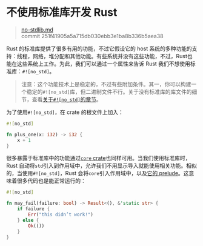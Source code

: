 # 不使用标准库开发 Rust

> [no-stdlib.md](https://github.com/rust-lang/rust/blob/stable/src/doc/book/using-rust-without-the-standard-library.md)
> <br>
> commit 251f41905a5a715db030ebb3e1ba8b336b5aea38

Rust 的标准库提供了很多有用的功能，不过它假设它的 host 系统的多种功能的支持：线程，网络，堆分配和其他功能。有些系统并没有这些功能，不过，Rust也能在这些系统上工作。为此，我们可以通过一个属性来告诉 Rust 我们不想使用标准库：`#![no_std]`。

> 注意：这个功能技术上是稳定的，不过有些附加条件。其一，你可以构建一个稳定的`#![no_std]`库，但二进制文件不行。关于没有标准库的库文件的细节，查看[关于`#![no_std]`的章节](https://github.com/rust-lang/rust/blob/master/src/doc/book/using-rust-without-the-standard-library.html)。

为了使用`#![no_std]`，在 crate 的根文件上加入：

```rust
#![no_std]

fn plus_one(x: i32) -> i32 {
    x + 1
}
```

很多暴露于标准库中的功能通过[`core` crate](https://github.com/rust-lang/rust/blob/stable/src/doc/core)也同样可用。当我们使用标准库时，Rust 自动将`std`引入到作用域中，允许我们不用显示导入就能使用相关功能。相似的，当使用`#![no_std]`，Rust 会将`core`引入作用域中，以及[它的 prelude](https://github.com/rust-lang/rust/blob/stable/src/doc/core/prelude/v1)。这意味着很多代码也是能正常运行的：

```rust
#![no_std]

fn may_fail(failure: bool) -> Result<(), &'static str> {
    if failure {
        Err("this didn’t work!")
    } else {
        Ok(())
    }
}
```
